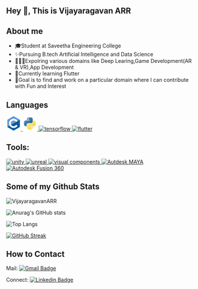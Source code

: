 ## Hey 👋, This is Vijayaragavan ARR

## About me
- 🎓Student at Saveetha Engineering College
- ✨Pursuing B.tech Artificial Intelligence and Data Science
- 🕵🏼‍♂️Expolring various domains like Deep Learing,Game Development(AR & VR),App Development
- 📖Currently learning Flutter
- 🎯Goal is to find and work on a particular domain where I can contribute with Fun and Interest

## Languages
<a href="https://www.cprogramming.com/" target="_blank" rel="noreferrer"> <img src="https://raw.githubusercontent.com/devicons/devicon/master/icons/c/c-original.svg" alt="c" width="40" height="40"/> </a> 
<a href="https://www.python.org" target="_blank" rel="noreferrer"> <img src="https://raw.githubusercontent.com/devicons/devicon/master/icons/python/python-original.svg" alt="python" width="40" height="40"/> </a>
<a href="https://www.tensorflow.org" target="_blank" rel="noreferrer"> <img src="https://www.vectorlogo.zone/logos/tensorflow/tensorflow-icon.svg" alt="tensorflow" width="40" height="40"/> </a>
<a href="https://flutter.dev" target="_blank" rel="noreferrer"> <img src="https://www.vectorlogo.zone/logos/flutterio/flutterio-icon.svg" alt="flutter" width="40" height="40"/> </a> 

## Tools:
<a href="https://unity.com/" target="_blank" rel="noreferrer"> <img src="https://github.com/vijayaragavan-ARR/vijayaragavan-ARR/assets/136185806/4a9fdc59-54ed-412c-a881-c674a3baa1f3" alt="unity" width="60" height="50"/> </a>
<a href="https://unrealengine.com/" target="_blank" rel="noreferrer"> <img src="https://github.com/vijayaragavan-ARR/vijayaragavan-ARR/assets/136185806/f0edcece-8251-452c-9a6a-aca0be8cf67b" alt="unreal" width="80" height="50"/> </a> 
<a href="https://www.visualcomponents.com/" target="_blank" rel="noreferrer"> <img src="https://searchvectorlogo.com/wp-content/uploads/2020/03/visual-components-logo-vector.png" alt="visual components" width="80" height="50"/> </a>
<a href="https://www.autodesk.in/products/maya/overview?mktvar002=5022017|SEM|11381098481|111085711133|kwd-79327971&utm_source=GGL&utm_medium=SEM&utm_campaign=GGL_DEC_Maya_APAC_IN_eComm_SEM_BR_New_EX_0000_5019031_&utm_id=5022017&utm_term=kwd-79327971&mkwid=s|pcrid|604870687845|pkw|maya|pmt|e|pdv|c|slid||pgrid|111085711133|ptaid|kwd-79327971|pid|&utm_medium=cpc&utm_source=google&utm_campaign&utm_term=maya&utm_content=s|pcrid|604870687845|pkw|maya|pmt|e|pdv|c|slid||pgrid|111085711133|ptaid|kwd-79327971|&gad=1&gclid=CjwKCAjwvpCkBhB4EiwAujULMniUO9Gk8wMRIYAdsO6s4dpwH2MEKfvzasQjMMs6FbLeJkLE-i2q_RoC1U0QAvD_BwE&ef_id=ZITCHwAQ1QKUmQBa:20230610185052:s&term=1-YEAR&tab=subscription&plc=MAYA" target="_blank" rel="noreferrer"> <img src="https://github.com/vijayaragavan-ARR/vijayaragavan-ARR/assets/136185806/4c3e408f-f640-4b3f-b68f-f1a719a3e310" alt="Autdesk MAYA" width="80" height="50"/> </a>
<a href="https://www.autodesk.in/products/fusion-360/overview?mktvar002=5474184|SEM|18712216446|142130840599|kwd-11029869505&term=1-YEAR&tab=subscription&utm_source=GGL&utm_medium=SEM&utm_campaign=GGL_D-M_Fusion-360_APAC_IN_eComm_SEM_BR_NA_MIX_0000_5474184&utm_id=5474184&utm_term=kwd-11029869505&ef_id=CjwKCAjwvpCkBhB4EiwAujULMvv42v456LnBJmiCmFZ_lRQ7jFVukeq97OxtqZu7FbkCy7-PqAm9PhoCE3MQAvD_BwE:G:s&s_kwcid=AL!11172!3!655005218844!e!!g!!fusion%20360!18712216446!142130840599&mkwid=s|pcrid|655005218844|pkw|fusion%20360|pmt|e|pdv|c|slid||pgrid|142130840599|ptaid|kwd-11029869505|pid|&utm_medium=cpc&utm_source=google&utm_campaign&utm_term=fusion%20360&utm_content=s|pcrid|655005218844|pkw|fusion%20360|pmt|e|pdv|c|slid||pgrid|142130840599|ptaid|kwd-11029869505|&gad=1&gclid=CjwKCAjwvpCkBhB4EiwAujULMvv42v456LnBJmiCmFZ_lRQ7jFVukeq97OxtqZu7FbkCy7-PqAm9PhoCE3MQAvD_BwE&plc=F360" target="_blank" rel="noreferrer"> <img src="https://github.com/vijayaragavan-ARR/vijayaragavan-ARR/assets/136185806/949a5eb3-5322-4642-a112-43c66e7b82cc" alt="Autodesk Fusion 360" width="120" height="50"/> </a>


## Some of my Github Stats
<p align=left> <img src=https://komarev.com/ghpvc/?username=vijayaragavan-ARR alt=VijayaragavanARR /> </p>

![Anurag's GitHub stats](https://github-readme-stats.vercel.app/api?username=vijayaragavan-ARR&theme=default&show_icons=true)

![Top Langs](https://github-readme-stats.vercel.app/api/top-langs/?username=vijayaragavan-ARR&hide_progress=true)

[![GitHub Streak](https://github-readme-streak-stats.herokuapp.com?user=Vijayaragavan-ARR&theme=transparent&hide_border=true&mode=weekly)](https://git.io/streak-stats)

## How to Contact
Mail: [![Gmail Badge](https://img.shields.io/badge/-vijayaragavan.arr@gmail.com-c14438?style=flat&logo=Gmail&logoColor=white&link=mailto:vijayaragavan.arr@gmail.com)](mailto:vijayaragavan.arr@gmail.com) 


Connect: [![Linkedin Badge](https://img.shields.io/badge/-vijayaragavan_ARR-0072b1?style=flat&logo=Linkedin&logoColor=white&link=https://www.linkedin.com/in/vijayaragavan-arr-743b04205/)](https://www.linkedin.com/in/vijayaragavan-arr-743b04205/)





<!---
vijayaragavan-ARR/vijayaragavan-ARR is a ✨ special ✨ repository because its `README.md` (this file) appears on your GitHub profile.
You can click the Preview link to take a look at your changes.
--->

